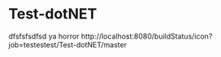 # Test-dotNET
dfsfsfsdfsd
ya horror
http://localhost:8080/buildStatus/icon?job=testestest/Test-dotNET/master
